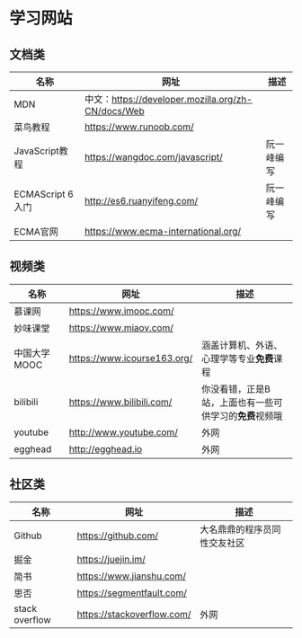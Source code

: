 # 学习网站

## 文档类

| 名称              | 网址                                                 | 描述       |
| ----------------- | ---------------------------------------------------- | ---------- |
| MDN               | 中文：<https://developer.mozilla.org/zh-CN/docs/Web> |            |
| 菜鸟教程          | <https://www.runoob.com/>                            |            |
| JavaScript教程    | <https://wangdoc.com/javascript/>                    | 阮一峰编写 |
| ECMAScript 6 入门 | <http://es6.ruanyifeng.com/>                         | 阮一峰编写 |
| ECMA官网          | <https://www.ecma-international.org/>                |            |

## 视频类

| 名称         | 网址                          | 描述                                                    |
| ------------ | ----------------------------- | ------------------------------------------------------- |
| 慕课网       | <https://www.imooc.com/>      |                                                         |
| 妙味课堂     | <https://www.miaov.com/>      |                                                         |
| 中国大学MOOC | <https://www.icourse163.org/> | 涵盖计算机、外语、心理学等专业**免费**课程              |
| bilibili     | <https://www.bilibili.com/>   | 你没看错，正是B站，上面也有一些可供学习的**免费**视频哦 |
| youtube      | <http://www.youtube.com/>     | 外网                                                    |
| egghead      | <http://egghead.io>           | 外网                                                    |



## 社区类

| 名称           | 网址                         | 描述                         |
| -------------- | ---------------------------- | ---------------------------- |
| Github         | <https://github.com/>        | 大名鼎鼎的程序员同性交友社区 |
| 掘金           | <https://juejin.im/>         |                              |
| 简书           | <https://www.jianshu.com/>   |                              |
| 思否           | <https://segmentfault.com/>  |                              |
| stack overflow | <https://stackoverflow.com/> | 外网                         |

